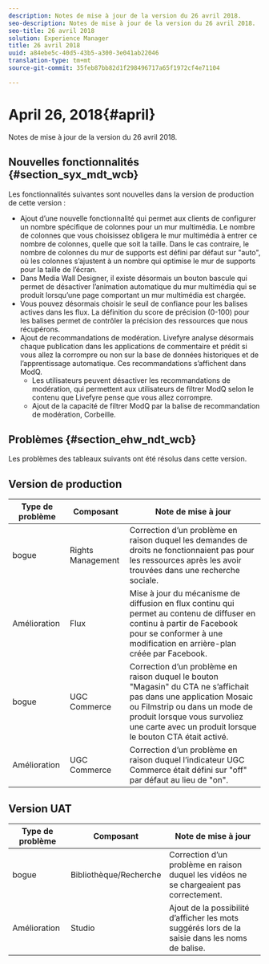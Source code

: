```yaml
---
description: Notes de mise à jour de la version du 26 avril 2018.
seo-description: Notes de mise à jour de la version du 26 avril 2018.
seo-title: 26 avril 2018
solution: Experience Manager
title: 26 avril 2018
uuid: a84ebe5c-40d5-43b5-a300-3e041ab22046
translation-type: tm+mt
source-git-commit: 35feb87bb82d1f298496717a65f1972cf4e71104

---
```



# April 26, 2018{#april}

Notes de mise à jour de la version du 26 avril 2018.

## Nouvelles fonctionnalités {#section_syx_mdt_wcb}

Les fonctionnalités suivantes sont nouvelles dans la version de production de cette version :

* Ajout d’une nouvelle fonctionnalité qui permet aux clients de configurer un nombre spécifique de colonnes pour un mur multimédia. Le nombre de colonnes que vous choisissez obligera le mur multimédia à entrer ce nombre de colonnes, quelle que soit la taille. Dans le cas contraire, le nombre de colonnes du mur de supports est défini par défaut sur "auto", où les colonnes s’ajustent à un nombre qui optimise le mur de supports pour la taille de l’écran.
* Dans Media Wall Designer, il existe désormais un bouton bascule qui permet de désactiver l’animation automatique du mur multimédia qui se produit lorsqu’une page comportant un mur multimédia est chargée.
* Vous pouvez désormais choisir le seuil de confiance pour les balises actives dans les flux. La définition du score de précision (0-100) pour les balises permet de contrôler la précision des ressources que nous récupérons.
* Ajout de recommandations de modération. Livefyre analyse désormais chaque publication dans les applications de commentaire et prédit si vous allez la corrompre ou non sur la base de données historiques et de l’apprentissage automatique. Ces recommandations s’affichent dans ModQ.
   * Les utilisateurs peuvent désactiver les recommandations de modération, qui permettent aux utilisateurs de filtrer ModQ selon le contenu que Livefyre pense que vous allez corrompre.
   * Ajout de la capacité de filtrer ModQ par la balise de recommandation de modération, Corbeille.

## Problèmes {#section_ehw_ndt_wcb}

Les problèmes des tableaux suivants ont été résolus dans cette version.

## Version de production

| **Type de problème** | **Composant** | **Note de mise à jour** |
|---|---|---|
| bogue | Rights Management | Correction d’un problème en raison duquel les demandes de droits ne fonctionnaient pas pour les ressources après les avoir trouvées dans une recherche sociale. |
| Amélioration | Flux | Mise à jour du mécanisme de diffusion en flux continu qui permet au contenu de diffuser en continu à partir de Facebook pour se conformer à une modification en arrière-plan créée par Facebook. |
| bogue | UGC Commerce | Correction d’un problème en raison duquel le bouton "Magasin" du CTA ne s’affichait pas dans une application Mosaic ou Filmstrip ou dans un mode de produit lorsque vous survoliez une carte avec un produit lorsque le bouton CTA était activé. |
| Amélioration | UGC Commerce | Correction d’un problème en raison duquel l’indicateur UGC Commerce était défini sur "off" par défaut au lieu de "on". |

## Version UAT

| **Type de problème** | **Composant** | **Note de mise à jour** |
|---|---|---|
| bogue | Bibliothèque/Recherche | Correction d’un problème en raison duquel les vidéos ne se chargeaient pas correctement. |
| Amélioration | Studio | Ajout de la possibilité d’afficher les mots suggérés lors de la saisie dans les noms de balise. |


